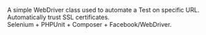 A simple WebDriver class used to automate a Test on specific URL. <br/>
Automatically trust SSL certificates. <br />
Selenium + PHPUnit + Composer + Facebook/WebDriver.
